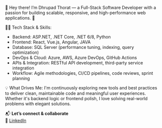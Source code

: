 👋 Hey there! I’m Dhrupad Thorat — a Full-Stack Software Developer with a passion for building scalable, responsive, and high-performance web applications. 🚀

👨‍💻 Tech Stack & Skills:
- Backend: ASP.NET, .NET Core, .NET 6/8, Python
- Frontend: React, Vue.js, Angular, JAVA
- Database: SQL Server (performance tuning, indexing, query optimization)  
- DevOps & Cloud: Azure, AWS, Azure DevOps, GitHub Actions  
- APIs & Integration: RESTful API development, third-party service integration  
- Workflow: Agile methodologies, CI/CD pipelines, code reviews, sprint planning  

 💡 What Drives Me:
I'm continuously exploring new tools and best practices to deliver clean, maintainable code and meaningful user experiences. Whether it's backend logic or frontend polish, I love solving real-world problems with elegant solutions.


📬 **Let’s connect & collaborate**  
🔗 [LinkedIn](https://www.linkedin.com/public-profile/settings?trk=d_flagship3_profile_self_view_public_profile&lipi=urn%3Ali%3Apage%3Ad_flagship3_profile_self_edit_top_card%3B70nm1vMRRyqXPBRuBxfrTQ%3D%3D)
